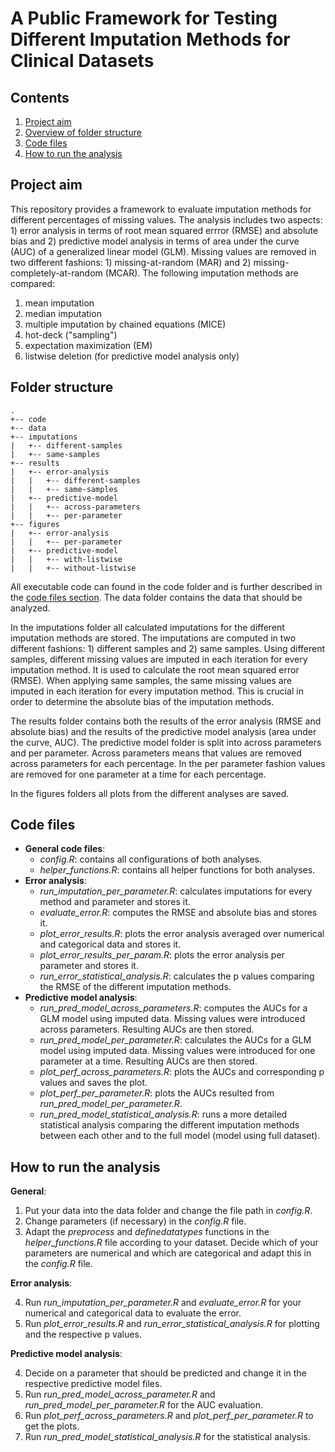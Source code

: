 # A Public Framework for Testing Different Imputation Methods for Clinical Datasets


## Contents

1. [Project aim](#project-aim)
2. [Overview of folder structure](#folder-structure)
3. [Code files](#code-files)
4. [How to run the analysis](#how-to-run-the-analysis)


## Project aim

This repository provides a framework to evaluate imputation methods for 
different percentages of missing values. The analysis includes two aspects: 1) 
error analysis in terms of root mean squared errror (RMSE) and absolute bias 
and 2) predictive model analysis in terms of area under the curve (AUC) of a 
generalized linear model (GLM). Missing values are removed in two different 
fashions: 1) missing-at-random (MAR) and 2) missing-completely-at-random (MCAR). 
The following imputation methods are compared:

1. mean imputation
2. median imputation
3. multiple imputation by chained equations (MICE)
4. hot-deck ("sampling")
5. expectation maximization (EM)
6. listwise deletion (for predictive model analysis only)


## Folder structure

```
.
+-- code
+-- data
+-- imputations
|   +-- different-samples
|   +-- same-samples
+-- results
|   +-- error-analysis
|   |   +-- different-samples
|   |   +-- same-samples
|   +-- predictive-model
|   |   +-- across-parameters
|   |   +-- per-parameter
+-- figures
|   +-- error-analysis
|   |   +-- per-parameter
|   +-- predictive-model
|   |   +-- with-listwise
|   |   +-- without-listwise
```

All executable code can found in the code folder and is further described in the
[code files section](#code-files). The data folder contains the data that should
be analyzed. 

In the imputations folder all calculated imputations for the 
different imputation methods are stored. The imputations are computed in two 
different fashions: 1) different samples and 2) same samples. Using different 
samples, different missing values are imputed in each iteration for every 
imputation method. It is used to calculate the root mean squared error (RMSE). 
When applying same samples, the same missing values are imputed in each 
iteration for every imputation method. This is crucial in order to determine the 
absolute bias of the imputation methods.

The results folder contains both the results of the error analysis (RMSE and 
absolute bias) and the results of the predictive model analysis (area under the 
curve, AUC). The predictive model folder is split into across parameters and per 
parameter. Across parameters means that values are removed across parameters for
each percentage. In the per parameter fashion values are removed for one 
parameter at a time for each percentage.

In the figures folders all plots from the different analyses are saved.


## Code files

* __General code files__:
    * *config.R*: contains all configurations of both analyses.
    * *helper_functions.R*: contains all helper functions for both analyses.
* __Error analysis__:
    * *run_imputation_per_parameter.R*: calculates imputations for every method 
                                        and parameter and stores it.
    * *evaluate_error.R*: computes the RMSE and absolute bias and stores it.
    * *plot_error_results.R*: plots the error analysis averaged over numerical
                              and categorical data and stores it.
    * *plot_error_results_per_param.R*: plots the error analysis per parameter
                                        and stores it.
    * *run_error_statistical_analysis.R*: calculates the p values comparing the 
                                          RMSE of the different imputation 
                                          methods.
* __Predictive model analysis__:
    * *run_pred_model_across_parameters.R*: computes the AUCs for a GLM model 
                                            using imputed data. Missing values 
                                            were introduced across parameters.
                                            Resulting AUCs are then stored.
    * *run_pred_model_per_parameter.R*: calculates the AUCs for a GLM model 
                                        using imputed data. Missing values were
                                        introduced for one parameter at a time.
                                        Resulting AUCs are then stored.
    * *plot_perf_across_parameters.R*: plots the AUCs and corresponding p 
                                       values and saves the plot.
    * *plot_perf_per_parameter.R*: plots the AUCs resulted from 
                                   *run_pred_model_per_parameter.R*.
    * *run_pred_model_statistical_analysis.R*: runs a more detailed statistical
                                               analysis comparing the different
                                               imputation methods between each 
                                               other and to the full model 
                                               (model using full dataset).
                                               

## How to run the analysis

__General__:

1. Put your data into the data folder and change the file path in *config.R*.
2. Change parameters (if necessary) in the *config.R* file.
3. Adapt the *preprocess* and *definedatatypes* functions in the 
   *helper_functions.R* file according to your dataset. Decide which of your 
   parameters are numerical and which are categorical and adapt this in the
   *config.R* file.

__Error analysis__:

4. Run *run_imputation_per_parameter.R* and *evaluate_error.R* for your 
   numerical and categorical data to evaluate the error.
5. Run *plot_error_results.R* and *run_error_statistical_analysis.R* for 
   plotting and the respective p values.

__Predictive model analysis__:

4. Decide on a parameter that should be predicted and change it in the 
   respective predictive model files.
5. Run *run_pred_model_across_parameter.R* and *run_pred_model_per_parameter.R*
   for the AUC evaluation.
6. Run *plot_perf_across_parameters.R* and *plot_perf_per_parameter.R* to get 
   the plots.
7. Run *run_pred_model_statistical_analysis.R* for the statistical analysis.
